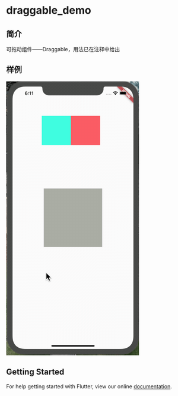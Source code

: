 # draggable_demo
## 简介
可拖动组件——Draggable，用法已在注释中给出
## 样例
![](../../../image/draggable.png)

## Getting Started

For help getting started with Flutter, view our online
[documentation](https://flutter.io/).
